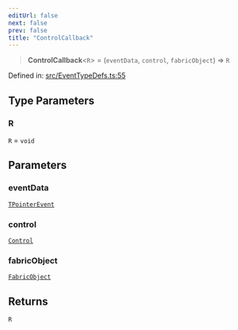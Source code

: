 ```yaml
---
editUrl: false
next: false
prev: false
title: "ControlCallback"
---
```


> **ControlCallback**\<`R`\> = (`eventData`, `control`, `fabricObject`) => `R`

Defined in: [src/EventTypeDefs.ts:55](https://github.com/fabricjs/fabric.js/blob/8206f10a405480a7ba988ff6cfdde6412c1f13f8/src/EventTypeDefs.ts#L55)

## Type Parameters

### R

`R` = `void`

## Parameters

### eventData

[`TPointerEvent`](/api/type-aliases/tpointerevent/)

### control

[`Control`](/api/classes/control/)

### fabricObject

[`FabricObject`](/api/classes/fabricobject/)

## Returns

`R`
